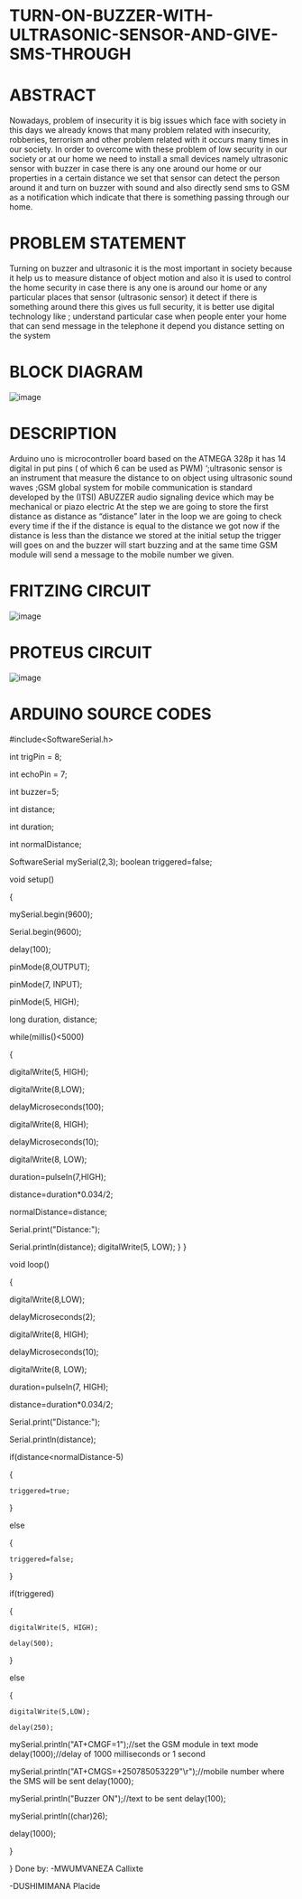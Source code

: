 # TURN-ON-BUZZER-WITH-ULTRASONIC-SENSOR-AND-GIVE-SMS-THROUGH
# ABSTRACT
Nowadays, problem of insecurity it is big issues which face with society in this days we already knows that many problem related with insecurity, robberies, terrorism and other problem related with it occurs many times in our society.
In order to overcome with these problem of low security in our society or at our home we need to install a small devices namely ultrasonic sensor with buzzer in case there is any one around our home or our properties in a certain distance we set that sensor can detect the person around it and turn on buzzer with sound and also directly send sms to GSM as a notification which indicate that there is something passing through our home.
# PROBLEM STATEMENT
Turning on  buzzer and ultrasonic  it is the most important  in society  because it help us to measure distance  of object  motion and also it is used  to  control  the home  security  in case there is any one is around our home or any particular places that sensor (ultrasonic sensor)  it detect  if there is something  around there this gives us full security, it is better use  digital  technology  like ; understand  particular case  when   people  enter your home  that can send  message in the telephone   it depend  you  distance setting on the system

# BLOCK DIAGRAM
![image](https://user-images.githubusercontent.com/104190703/166159404-3f7809f2-312d-4124-bbcd-a63c4f23e45b.png)

# DESCRIPTION 
Arduino  uno is  microcontroller board  based  on the  ATMEGA 328p it has  14 digital  in put  pins ( of which 6 can be used as PWM) ‘;ultrasonic  sensor  is an instrument that  measure the distance  to on object using  ultrasonic sound waves ;GSM  global system  for mobile  communication   is standard developed by the (ITSI)
ABUZZER audio signaling device which may be mechanical or piazo electric 
At the step we are going to store the first distance as distance as “distance” later in the loop we are going to check every time if the if the distance is equal to the distance we got now if the distance is less than the distance we stored at the initial setup the trigger will goes on and the buzzer will start buzzing and at the same time GSM module will send a message to the mobile number we given.  

# FRITZING CIRCUIT 
![image](https://user-images.githubusercontent.com/104190703/166159427-cd49f150-6a83-471d-bf3f-b20efc70a80d.png)
 
# PROTEUS CIRCUIT
 ![image](https://user-images.githubusercontent.com/104190703/166159448-cb7941c8-e0fd-4c4a-b31a-d17914242ea5.png)
# ARDUINO SOURCE CODES
#include<SoftwareSerial.h>

int trigPin = 8;

int echoPin = 7;

int buzzer=5;

int distance;

int duration;

int normalDistance;

SoftwareSerial mySerial(2,3);
boolean triggered=false;

void setup() 

{

mySerial.begin(9600);

Serial.begin(9600);

delay(100);

pinMode(8,OUTPUT);

pinMode(7, INPUT);

pinMode(5, HIGH);

long duration, distance;

while(millis()<5000)

{

digitalWrite(5, HIGH);

digitalWrite(8,LOW);

delayMicroseconds(100);

digitalWrite(8, HIGH);

delayMicroseconds(10);

digitalWrite(8, LOW);

duration=pulseIn(7,HIGH);

distance=duration*0.034/2;

normalDistance=distance;

Serial.print("Distance:");

Serial.println(distance);
digitalWrite(5, LOW);
}
}

void loop() 

{

  digitalWrite(8,LOW);
  
  delayMicroseconds(2);
  
  digitalWrite(8, HIGH);
  
  delayMicroseconds(10);
  
  digitalWrite(8, LOW);
  
  duration=pulseIn(7, HIGH);
  
  distance=duration*0.034/2;
  
  Serial.print("Distance:");
  
  Serial.println(distance);
  
  if(distance<normalDistance-5)
  
  {
  
    triggered=true;
    
  }
  
  else
  
  {
  
    triggered=false;
    
   
  }
  
  if(triggered)
  
  {
  
    digitalWrite(5, HIGH);
    
    delay(500);
    
  }
  
  else
  
  {
  
    digitalWrite(5,LOW);
    
    delay(250);
    
  mySerial.println("AT+CMGF=1");//set the GSM module in text mode
  delay(1000);//delay of 1000 milliseconds or 1 second
  
  mySerial.println("AT+CMGS=\+250785053229\"\r");//mobile number where the SMS will be sent
  delay(1000);
  
  mySerial.println("Buzzer ON");//text to be sent
  delay(100);
  
  mySerial.println((char)26);
  
  delay(1000);
  
}

}
Done by:
-MWUMVANEZA Callixte

-DUSHIMIMANA Placide

